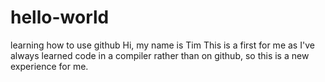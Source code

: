 # hello-world
learning how to use github
Hi, my name is Tim
This is a first for me as I've always learned code in a compiler rather than on github,
so this is a new experience for me.
